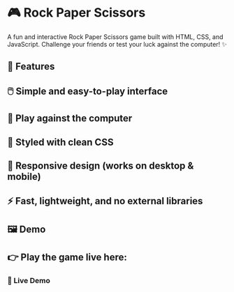 # 🎮 Rock Paper Scissors
A fun and interactive Rock Paper Scissors game built with HTML, CSS, and JavaScript. Challenge your friends or test your luck against the computer! ✨

## 🚀 Features
## 🖱️ Simple and easy-to-play interface
## 🤖 Play against the computer
## 🎨 Styled with clean CSS
## 📱 Responsive design (works on desktop & mobile)
## ⚡ Fast, lightweight, and no external libraries
## 🖼️ Demo
## 👉 Play the game live here:
### 🔗 Live Demo
